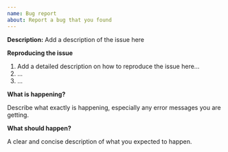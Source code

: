 ```yaml
---
name: Bug report
about: Report a bug that you found
---
```


**Description:** Add a description of the issue here

**Reproducing the issue**
1. Add a detailed description on how to reproduce the issue here...
2. ...
3. ...

**What is happening?**

Describe what exactly is happening, especially any error messages you are getting.

**What should happen?**

A clear and concise description of what you expected to happen.